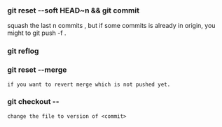 ### git reset --soft HEAD~n && git commit  
   squash the last n commits , but if some commits is already in origin, you might to git push -f .

### git reflog
   
### git reset --merge <commit> 
    if you want to revert merge which is not pushed yet.

### git checkout <commit> -- <file> 
    change the file to version of <commit> 
